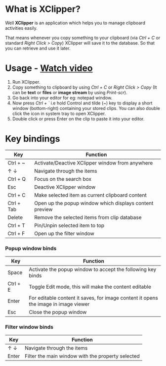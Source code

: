 # What is XClipper?

Well **XClipper** is an application which helps you to manage clipboard activities easily.

That means whenever you copy something to your clipboard (via _Ctrl + C_ or standard _Right Click > Copy_) XClipper will save it to the database. So that you can retrieve and use it later.

# Usage - [Watch video]()

1. Run XClipper.
2. Copy something to clipboard by using _Ctrl + C_ or _Right Click > Copy_ (It can be **text** or **files** or **image stream** by using _Print-scr_).
3. Go back into your editor for eg: notepad window.
4. Now press _Ctrl + `_ i.e hold Control and tilde (~) key to display a short window (bottom-right) containing your stored clips. You can also double click the icon in system tray to open XClipper.
5. Double click or press Enter on the clip to paste it into your editor.

# Key bindings

| Key        | Function                                                |
| ---------- | ------------------------------------------------------- |
| Ctrl + ~   | Activate/Deactive XClipper window from anywhere         |
| ↑ ↓        | Navigate through the items                              |
| Ctrl + Q   | Focus on the search box                                 |
| Esc        | Deactive XClipper window                                |
| Ctrl + C   | Make selected item as current clipboard content         |
| Ctrl + Tab | Open up the popup window which displays content preview |
| Delete     | Remove the selected items from clip database            |
| Ctrl + T   | Pin/Unpin selected item to top                          |
| Ctrl + F   | Open up the filter window                               |

### Popup window binds

| Key      | Function                                                                            |
| -------- | ----------------------------------------------------------------------------------- |
| Space    | Activate the popup window to accept the following key binds                         |
| Ctrl + E | Toggle Edit mode, this will make the content editable                               |
| Enter    | For editable content it saves, for image content it opens the image in image viewer |
| Esc      | Close the popup window                                                              |

### Filter window binds

| Key   | Function                                          |
| ----- | ------------------------------------------------- |
| ↑ ↓   | Navigate through the items                        |
| Enter | Filter the main window with the property selected |
